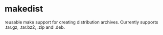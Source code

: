 # makedist
reusable make support for creating distribution archives. Currently supports .tar.gz, .tar.bz2, .zip and .deb.

